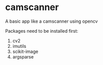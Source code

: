 # camscanner
A basic app like a camscanner using opencv

Packages need to be installed first:
1. cv2
2. imutils
3. scikit-image
4. argsparse
